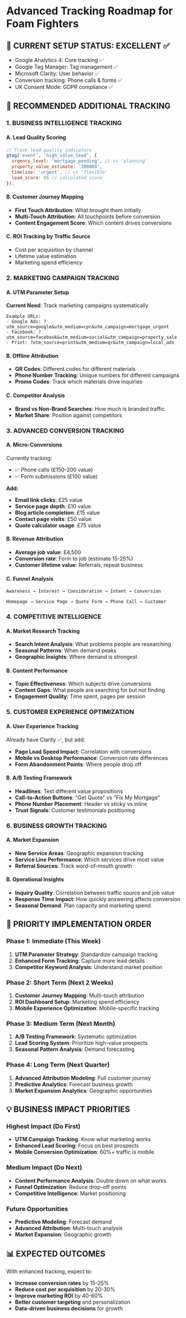 # Advanced Tracking Roadmap for Foam Fighters

## 🎯 CURRENT SETUP STATUS: EXCELLENT ✅
- Google Analytics 4: Core tracking ✅
- Google Tag Manager: Tag management ✅ 
- Microsoft Clarity: User behavior ✅
- Conversion tracking: Phone calls & forms ✅
- UK Consent Mode: GDPR compliance ✅

## 🚀 RECOMMENDED ADDITIONAL TRACKING

### 1. BUSINESS INTELLIGENCE TRACKING

#### A. Lead Quality Scoring
```javascript
// Track lead quality indicators
gtag('event', 'high_value_lead', {
  urgency_level: 'mortgage_pending', // vs 'planning'
  property_value_estimate: '300000',
  timeline: 'urgent', // vs 'flexible'
  lead_score: 95 // calculated score
});
```

#### B. Customer Journey Mapping
- **First Touch Attribution**: What brought them initially
- **Multi-Touch Attribution**: All touchpoints before conversion
- **Content Engagement Score**: Which content drives conversions

#### C. ROI Tracking by Traffic Source
- Cost per acquisition by channel
- Lifetime value estimation
- Marketing spend efficiency

### 2. MARKETING CAMPAIGN TRACKING

#### A. UTM Parameter Setup
**Current Need**: Track marketing campaigns systematically
```
Example URLs:
- Google Ads: ?utm_source=google&utm_medium=cpc&utm_campaign=mortgage_urgent
- Facebook: ?utm_source=facebook&utm_medium=social&utm_campaign=property_sale
- Print: ?utm_source=print&utm_medium=qr&utm_campaign=local_ads
```

#### B. Offline Attribution
- **QR Codes**: Different codes for different materials
- **Phone Number Tracking**: Unique numbers for different campaigns
- **Promo Codes**: Track which materials drive inquiries

#### C. Competitor Analysis
- **Brand vs Non-Brand Searches**: How much is branded traffic
- **Market Share**: Position against competitors

### 3. ADVANCED CONVERSION TRACKING

#### A. Micro-Conversions
Currently tracking:
- ✅ Phone calls (£150-200 value)
- ✅ Form submissions (£100 value)

**Add:**
- **Email link clicks**: £25 value
- **Service page depth**: £10 value
- **Blog article completion**: £15 value
- **Contact page visits**: £50 value
- **Quote calculator usage**: £75 value

#### B. Revenue Attribution
- **Average job value**: £4,500
- **Conversion rate**: Form to job (estimate 15-25%)
- **Customer lifetime value**: Referrals, repeat business

#### C. Funnel Analysis
```
Awareness → Interest → Consideration → Intent → Conversion

Homepage → Service Page → Quote Form → Phone Call → Customer
```

### 4. COMPETITIVE INTELLIGENCE

#### A. Market Research Tracking
- **Search Intent Analysis**: What problems people are researching
- **Seasonal Patterns**: When demand peaks
- **Geographic Insights**: Where demand is strongest

#### B. Content Performance
- **Topic Effectiveness**: Which subjects drive conversions
- **Content Gaps**: What people are searching for but not finding
- **Engagement Quality**: Time spent, pages per session

### 5. CUSTOMER EXPERIENCE OPTIMIZATION

#### A. User Experience Tracking
Already have Clarity ✅, but add:
- **Page Load Speed Impact**: Correlation with conversions
- **Mobile vs Desktop Performance**: Conversion rate differences
- **Form Abandonment Points**: Where people drop off

#### B. A/B Testing Framework
- **Headlines**: Test different value propositions
- **Call-to-Action Buttons**: "Get Quote" vs "Fix My Mortgage"
- **Phone Number Placement**: Header vs sticky vs inline
- **Trust Signals**: Customer testimonials positioning

### 6. BUSINESS GROWTH TRACKING

#### A. Market Expansion
- **New Service Areas**: Geographic expansion tracking
- **Service Line Performance**: Which services drive most value
- **Referral Sources**: Track word-of-mouth growth

#### B. Operational Insights
- **Inquiry Quality**: Correlation between traffic source and job value
- **Response Time Impact**: How quickly answering affects conversion
- **Seasonal Demand**: Plan capacity and marketing spend

## 🎯 PRIORITY IMPLEMENTATION ORDER

### Phase 1: Immediate (This Week)
1. **UTM Parameter Strategy**: Standardize campaign tracking
2. **Enhanced Form Tracking**: Capture more lead details
3. **Competitor Keyword Analysis**: Understand market position

### Phase 2: Short Term (Next 2 Weeks)
1. **Customer Journey Mapping**: Multi-touch attribution
2. **ROI Dashboard Setup**: Marketing spend efficiency
3. **Mobile Experience Optimization**: Mobile-specific tracking

### Phase 3: Medium Term (Next Month)
1. **A/B Testing Framework**: Systematic optimization
2. **Lead Scoring System**: Prioritize high-value prospects
3. **Seasonal Pattern Analysis**: Demand forecasting

### Phase 4: Long Term (Next Quarter)
1. **Advanced Attribution Modeling**: Full customer journey
2. **Predictive Analytics**: Forecast business growth
3. **Market Expansion Analytics**: Geographic opportunities

## 💡 BUSINESS IMPACT PRIORITIES

### Highest Impact (Do First)
- **UTM Campaign Tracking**: Know what marketing works
- **Enhanced Lead Scoring**: Focus on best prospects
- **Mobile Conversion Optimization**: 60%+ traffic is mobile

### Medium Impact (Do Next)
- **Content Performance Analysis**: Double down on what works
- **Funnel Optimization**: Reduce drop-off points
- **Competitive Intelligence**: Market positioning

### Future Opportunities
- **Predictive Modeling**: Forecast demand
- **Advanced Attribution**: Multi-touch analysis
- **Market Expansion**: Geographic growth

## 📊 EXPECTED OUTCOMES

With enhanced tracking, expect to:
- **Increase conversion rates** by 15-25%
- **Reduce cost per acquisition** by 20-30%
- **Improve marketing ROI** by 40-60%
- **Better customer targeting** and personalization
- **Data-driven business decisions** for growth
